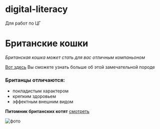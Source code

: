 # digital-literacy
Для работ по ЦГ
# Британские кошки 
*Британская кошка может стать для вас отличным компаньоном*

[Вот здесь](https://vashikoshki.ru/stati/vse-o-britanskih-kotyatah) Вы сможете узнать больше об этой замечательной породе
### Британцы отличаются:
+ покладистым характером
+ крепким здоровьем
+ эффектным внешним видом

**Питомник британских котят** [смотреть](http://golden-bri.ru/)

![фото](http://golden-bri.ru/plugins/content/mavikthumbnails/thumbnails/300x230-images-stories-phoca_thumb_l_15__img_9878_-_.jpg)

